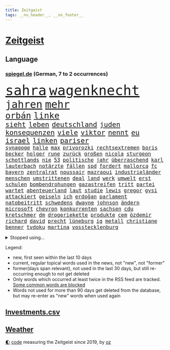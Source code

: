 ```yaml
---
title: Zeitgeist
tags: __no_header__, __no_footer__
---
```


# [Zeitgeist](https://oliz.io/zeitgeist/)

## Language

<h3><a href="https://www.spiegel.de" target="_blank">spiegel.de</a> (German, 7 to 2 occurrences)</h3>
<p style="font-family:monospace">
<span style="font-size:32pt"><a href="news_links.html#sahra" class="current">sahra</a></span>
<span style="font-size:32pt"><a href="news_links.html#wagenknecht" class="current">wagenknecht</a></span>
<br>
<span style="font-size:24pt"><a href="news_links.html#jahren" class="current">jahren</a></span>
<span style="font-size:24pt"><a href="news_links.html#mehr" class="current">mehr</a></span>
<br>
<span style="font-size:20pt"><a href="news_links.html#orbán" class="current">orbán</a></span>
<span style="font-size:20pt"><a href="news_links.html#linke" class="current">linke</a></span>
<br>
<span style="font-size:16pt"><a href="news_links.html#sieht" class="current">sieht</a></span>
<span style="font-size:16pt"><a href="news_links.html#leben" class="current">leben</a></span>
<span style="font-size:16pt"><a href="news_links.html#deutschland" class="current">deutschland</a></span>
<span style="font-size:16pt"><a href="news_links.html#juden" class="current">juden</a></span>
<span style="font-size:16pt"><a href="news_links.html#konsequenzen" class="current">konsequenzen</a></span>
<span style="font-size:16pt"><a href="news_links.html#viele" class="current">viele</a></span>
<span style="font-size:16pt"><a href="news_links.html#viktor" class="current">viktor</a></span>
<span style="font-size:16pt"><a href="news_links.html#nennt" class="current">nennt</a></span>
<span style="font-size:16pt"><a href="news_links.html#eu" class="current">eu</a></span>
<span style="font-size:16pt"><a href="news_links.html#israel" class="current">israel</a></span>
<span style="font-size:16pt"><a href="news_links.html#linken" class="current">linken</a></span>
<span style="font-size:16pt"><a href="news_links.html#pariser" class="current">pariser</a></span>
<br>
<span style="font-size:12pt"><a href="news_links.html#synagoge" class="new">synagoge</a></span>
<span style="font-size:12pt"><a href="news_links.html#halle" class="current">halle</a></span>
<span style="font-size:12pt"><a href="news_links.html#max" class="current">max</a></span>
<span style="font-size:12pt"><a href="news_links.html#privorozki" class="new">privorozki</a></span>
<span style="font-size:12pt"><a href="news_links.html#rechtsextremen" class="current">rechtsextremen</a></span>
<span style="font-size:12pt"><a href="news_links.html#boris" class="current">boris</a></span>
<span style="font-size:12pt"><a href="news_links.html#becker" class="current">becker</a></span>
<span style="font-size:12pt"><a href="news_links.html#holger" class="new">holger</a></span>
<span style="font-size:12pt"><a href="news_links.html#rune" class="new">rune</a></span>
<span style="font-size:12pt"><a href="news_links.html#zurück" class="current">zurück</a></span>
<span style="font-size:12pt"><a href="news_links.html#großen" class="current">großen</a></span>
<span style="font-size:12pt"><a href="news_links.html#nicola" class="current">nicola</a></span>
<span style="font-size:12pt"><a href="news_links.html#sturgeon" class="new">sturgeon</a></span>
<span style="font-size:12pt"><a href="news_links.html#schottlands" class="new">schottlands</a></span>
<span style="font-size:12pt"><a href="news_links.html#nie" class="current">nie</a></span>
<span style="font-size:12pt"><a href="news_links.html#53" class="current">53</a></span>
<span style="font-size:12pt"><a href="news_links.html#politische" class="current">politische</a></span>
<span style="font-size:12pt"><a href="news_links.html#jahr" class="current">jahr</a></span>
<span style="font-size:12pt"><a href="news_links.html#überraschend" class="current">überraschend</a></span>
<span style="font-size:12pt"><a href="news_links.html#karl" class="current">karl</a></span>
<span style="font-size:12pt"><a href="news_links.html#lauterbach" class="current">lauterbach</a></span>
<span style="font-size:12pt"><a href="news_links.html#notärzte" class="new">notärzte</a></span>
<span style="font-size:12pt"><a href="news_links.html#fällen" class="current">fällen</a></span>
<span style="font-size:12pt"><a href="news_links.html#spd" class="current">spd</a></span>
<span style="font-size:12pt"><a href="news_links.html#fordert" class="current">fordert</a></span>
<span style="font-size:12pt"><a href="news_links.html#mallorca" class="current">mallorca</a></span>
<span style="font-size:12pt"><a href="news_links.html#fc" class="current">fc</a></span>
<span style="font-size:12pt"><a href="news_links.html#bayern" class="current">bayern</a></span>
<span style="font-size:12pt"><a href="news_links.html#zentralrat" class="current">zentralrat</a></span>
<span style="font-size:12pt"><a href="news_links.html#noussair" class="new">noussair</a></span>
<span style="font-size:12pt"><a href="news_links.html#mazraoui" class="new">mazraoui</a></span>
<span style="font-size:12pt"><a href="news_links.html#industrieländer" class="new">industrieländer</a></span>
<span style="font-size:12pt"><a href="news_links.html#menschen" class="current">menschen</a></span>
<span style="font-size:12pt"><a href="news_links.html#umstrittenen" class="current">umstrittenen</a></span>
<span style="font-size:12pt"><a href="news_links.html#deal" class="current">deal</a></span>
<span style="font-size:12pt"><a href="news_links.html#land" class="current">land</a></span>
<span style="font-size:12pt"><a href="news_links.html#werk" class="current">werk</a></span>
<span style="font-size:12pt"><a href="news_links.html#umwelt" class="current">umwelt</a></span>
<span style="font-size:12pt"><a href="news_links.html#erst" class="current">erst</a></span>
<span style="font-size:12pt"><a href="news_links.html#schulen" class="current">schulen</a></span>
<span style="font-size:12pt"><a href="news_links.html#bombendrohungen" class="new">bombendrohungen</a></span>
<span style="font-size:12pt"><a href="news_links.html#gazastreifen" class="current">gazastreifen</a></span>
<span style="font-size:12pt"><a href="news_links.html#tritt" class="current">tritt</a></span>
<span style="font-size:12pt"><a href="news_links.html#partei" class="current">partei</a></span>
<span style="font-size:12pt"><a href="news_links.html#wartet" class="current">wartet</a></span>
<span style="font-size:12pt"><a href="news_links.html#abenteuerland" class="new">abenteuerland</a></span>
<span style="font-size:12pt"><a href="news_links.html#laut" class="current">laut</a></span>
<span style="font-size:12pt"><a href="news_links.html#studie" class="current">studie</a></span>
<span style="font-size:12pt"><a href="news_links.html#lewis" class="current">lewis</a></span>
<span style="font-size:12pt"><a href="news_links.html#gregor" class="current">gregor</a></span>
<span style="font-size:12pt"><a href="news_links.html#gysi" class="current">gysi</a></span>
<span style="font-size:12pt"><a href="news_links.html#attackiert" class="current">attackiert</a></span>
<span style="font-size:12pt"><a href="news_links.html#geiseln" class="current">geiseln</a></span>
<span style="font-size:12pt"><a href="news_links.html#ich" class="current">ich</a></span>
<span style="font-size:12pt"><a href="news_links.html#erdoğan" class="current">erdoğan</a></span>
<span style="font-size:12pt"><a href="news_links.html#parlament" class="current">parlament</a></span>
<span style="font-size:12pt"><a href="news_links.html#natobeitritt" class="current">natobeitritt</a></span>
<span style="font-size:12pt"><a href="news_links.html#schwedens" class="current">schwedens</a></span>
<span style="font-size:12pt"><a href="news_links.html#dwayne" class="new">dwayne</a></span>
<span style="font-size:12pt"><a href="news_links.html#johnson" class="new">johnson</a></span>
<span style="font-size:12pt"><a href="news_links.html#ändern" class="current">ändern</a></span>
<span style="font-size:12pt"><a href="news_links.html#microsoft" class="current">microsoft</a></span>
<span style="font-size:12pt"><a href="news_links.html#chevron" class="current">chevron</a></span>
<span style="font-size:12pt"><a href="news_links.html#konkurrenten" class="current">konkurrenten</a></span>
<span style="font-size:12pt"><a href="news_links.html#sachsen" class="current">sachsen</a></span>
<span style="font-size:12pt"><a href="news_links.html#cdu" class="current">cdu</a></span>
<span style="font-size:12pt"><a href="news_links.html#kretschmer" class="current">kretschmer</a></span>
<span style="font-size:12pt"><a href="news_links.html#dm" class="current">dm</a></span>
<span style="font-size:12pt"><a href="news_links.html#drogeriekette" class="new">drogeriekette</a></span>
<span style="font-size:12pt"><a href="news_links.html#produkte" class="current">produkte</a></span>
<span style="font-size:12pt"><a href="news_links.html#cem" class="current">cem</a></span>
<span style="font-size:12pt"><a href="news_links.html#özdemir" class="current">özdemir</a></span>
<span style="font-size:12pt"><a href="news_links.html#richard" class="current">richard</a></span>
<span style="font-size:12pt"><a href="news_links.html#david" class="current">david</a></span>
<span style="font-size:12pt"><a href="news_links.html#precht" class="new">precht</a></span>
<span style="font-size:12pt"><a href="news_links.html#lüneburg" class="current">lüneburg</a></span>
<span style="font-size:12pt"><a href="news_links.html#ig" class="current">ig</a></span>
<span style="font-size:12pt"><a href="news_links.html#metall" class="current">metall</a></span>
<span style="font-size:12pt"><a href="news_links.html#christiane" class="new">christiane</a></span>
<span style="font-size:12pt"><a href="news_links.html#benner" class="new">benner</a></span>
<span style="font-size:12pt"><a href="news_links.html#tvdoku" class="new">tvdoku</a></span>
<span style="font-size:12pt"><a href="news_links.html#martina" class="current">martina</a></span>
<span style="font-size:12pt"><a href="news_links.html#vosstecklenburg" class="current">vosstecklenburg</a></span>
</p>
<details>
<summary>Stopped using...</summary>
<p class="former" style="font-size:12pt">
nötig(1097) 2015(1096) beschäftigten(1095) korruption(1095) madrid(1095) verschärft(1095) aufnehmen(1094) belarus(1094) flick(1094) genannt(1094) höchsten(1094) konfrontiert(1094) lukaschenko(1094) unabhängige(1094) verstorbenen(1094) falsche(1093) villa(1093) übergriffe(1093) breitet(1092) ermitteln(1092) mediziner(1092) nachruf(1092) risiko(1092) schatten(1092) brauchte(1091) dadurch(1091) kritisch(1091) mengen(1091) wirkung(1091) bahnhof(1090) hervor(1090) machthaber(1090) mitunter(1090) nummer(1090) rasant(1090) verwirrung(1090) zoo(1090) altes(1089) george(1089) anbieten(1088) halben(1088) rettet(1088) verfassungsschutz(1088) walter(1088) australische(1087) covid(1087) entdeckung(1087) extreme(1087) österreichischen(1087) beachten(1086) gehalten(1086) geschützt(1086) lüge(1086) weltwirtschaft(1086) werke(1086) richtig(1085) rückschlag(1085) teilnehmen(1085) umsatz(1085) weiße(1085) erhielt(1084) profitiert(1084) umstrittene(1084) vermuten(1084) berlins(1083) design(1083) journalisten(1083) botschaften(1082) ehren(1082) klimapolitik(1082) oberste(1082) radikale(1082) restaurants(1082) rücken(1082) unterschiedlich(1082) wofür(1082) 65(1081) kim(1081) mitteln(1081) erfunden(1080) erkrankung(1080) teenager(1080) auftrag(1079) einreise(1079) schnellen(1079) vorjahr(1079) experte(1078) verbindet(1078) voraus(1078) sexuellen(1075) vieles(1075) aufarbeitung(1074) gekauft(1074) jüngere(1073) sendung(1073) exporte(1072) garten(1070) provokation(1070) auftreten(1069) vorgegangen(1069) sitzung(1068) eingeleitet(1067) bestmarke(1066) größere(1066) präsenz(1066) auflagen(1065) konferenz(1065) frisch(1064) apps(1063) bäume(1063) automatisch(1062) möglichkeiten(1057) spannend(1055) herausforderung(1054) sarah(1053) erhöhung(1051) gruppen(1050) kontert(1047) johannes(1040) verdoppelt(1039) missbrauchs(1036) marine(1031) cdu/csu(1028) coronaimpfung(1020) ausweg(1014) nick(1011) leiter(1009) festgesetzt(1003) polizeiruf(995) konfrontation(980) anna(978) lehrerin(970) direkten(949) notstand(948) hochschulen(938) abgestürzt(914) long(909) gewalttat(897) banken(894) fußballnationalmannschaft(886) holz(880) besonderes(865) drohende(845) kleidung(838) truppe(835) verdi(835) belastung(831) partnerschaft(822) ausgefallen(801) fossilen(791) zerstörten(790) funktionen(776) zurückziehen(772) energiepreise(766) stehlen(763) gehälter(756) haushalt(756) eindeutig(753) erreichte(752) irritiert(752) fehlender(749) offene(748) versetzt(742) einigt(738) beeinflusst(735) stern(715) aktivitäten(706) benutzt(703) hafenstadt(699) beliebt(697) reine(692) coaching(690) schärfere(685) vorgesehen(685) stephen(677) außenministerium(676) einfacher(676) zehnjähriger(675) ärztin(666) windräder(659) buschmann(654) klara(647) flugzeugen(640) lemke(629) steffi(629) schwieriger(628) nutzten(622) spielern(620) ergeben(612) journalismus(609) filmemacher(608) versteckte(599) oppositionellen(596) samt(588) spiegeltitelstory(588) schneiden(577) angriffskrieg(572) besetzte(572) austausch(571) unsicher(571) verliehen(567) ungewiss(565) künstlerin(558) prominenter(558) königsklasse(553) fox(552) spart(552) herrschte(549) angestellte(546) windkraft(546) ausstieg(541) drohe(539) großmutter(530) haare(530) indische(529) anschuldigungen(527) vermisster(526) umstände(523) isoliert(513) verhängnis(513) ärztinnen(513) discounter(508) prinzessin(503) zunahme(502) ausgebaut(501) sylt(501) computer(499) ausgezahlt(498) bgh(494) 110(492) lidl(492) mitarbeitende(486) ramelow(482) tierschützer(482) 54(480) verheerend(480) gegenzug(477) bekämpft(464) krebserkrankung(464) schrumpfen(464) verstoßen(456) heißer(454) verteilen(454) frist(448) formen(446) weitergehen(446) ähnlichen(441) freispruch(439) 2008(438) chinesen(436) revolution(435) nachhaltigkeit(434) antony(433) drohnenangriff(432) wärmepumpen(428) diana(425) streiks(424) psychischen(423) einladung(421) wagner(421) bürgergeld(420) okay(419) durchs(418) ganzes(412) elefanten(406) gendern(404) telekom(404) eben(399) klimaprotest(399) kita(396) behindert(393) machtmissbrauch(393) stephan(392) ereignet(386) monika(385) entzieht(382) 1400(381) nationaltrainer(379) stützt(379) rutscht(374) neymar(368) verwandelt(367) erzeugerpreise(365) versehen(364) arzneimittel(363) belege(362) pakete(362) hit(360) sparkurs(359) razzien(358) großeinsatz(357) kopftuch(355) kohl(352) festgehalten(351) herrschen(350) bedrohungen(340) hochwasser(340) songs(339) leidenschaft(337) aneinander(335) weltall(335) befragung(331) digital(331) vodafone(331) rudi(328) düstere(327) adolf(325) aussichten(325) familienministerin(325) unerlaubt(324) singt(321) bewirken(320) schmecken(320) artenschutz(318) kampfjets(318) unesco(318) rennens(314) rupert(314) deutschlandticket(313) russell(310) game(309) interviews(307) vorbereitung(307) technische(306) angriffskrieges(305) check(305) mediathek(304) bemängeln(303) fenster(302) jong(302) un(302) asiatische(301) banker(300) verbannt(300) little(299) geschosse(298) wein(298) hinnehmen(295) verwendet(294) naturschützer(292) trauern(292) opfers(289) schulsystem(289) biontech(286) udo(286) wiener(286) gebet(285) rekordhoch(283) sensation(283) reisebus(282) informieren(281) beliebter(276) völler(276) ussängerin(275) nepal(274) staatsgebiet(274) luftverschmutzung(273) umzug(273) missbrauchsvorwürfen(272) amtsantritt(270) 18jähriger(269) nachteil(269) wilden(268) einträge(265) plätzen(265) statistik(265) mischt(264) ausstand(263) landwirte(263) mythos(263) temperatur(263) fernando(262) rivale(261) minderjährig(260) nervt(259) 52(258) unosicherheitsrat(258) outfits(257) sorgten(257) umweltministerin(257) wagnerchef(257) verleumdung(256) rauchen(255) fatalen(254) neubau(253) totes(253) abnehmen(251) aufklären(251) fahrbahn(251) geywitz(250) jene(250) baden(249) gedemütigt(249) vermeintlicher(248) attackierte(247) bauministerin(245) bildet(245) ausgerufen(244) beschleunigt(244) filmen(244) manöver(244) polizeiangaben(244) cumexskandal(243) janet(243) erstellt(242) kläger(242) bienen(241) schleswigholsteins(240) verfügbar(240) laufbahn(239) tarifverhandlungen(238) antike(236) etappe(236) militäreinsatz(236) spezies(235) zutiefst(235) seltenen(233) augenhöhe(231) bauarbeiten(231) nachträglich(231) spiegelspitzengespräch(231) lampedusa(230) azubis(229) bemühen(229) premiers(229) anpassen(228) kaufte(228) trier(228) alonso(225) leiterin(225) riskante(225) ausgewiesen(222) fett(221) weltmeisterin(221) coup(220) feinstaub(220) gebäuden(220) schlappe(220) joggen(219) leichtathletik(219) verschont(219) blüht(218) stürzten(217) wassermassen(217) ofen(216) schwimmbad(216) 15jähriger(215) wurzeln(214) beweismittel(212) wang(212) aldi(211) rio(211) effizient(210) rheinische(209) verkäufer(209) zukünftig(208) gesprächen(207) jamshid(207) jena(207) laden(207) roger(207) sharmahd(207) tragischen(207) fließen(205) ertrunken(204) germany(204) name(204) trainerin(204) laune(203) leonardo(203) verwüstet(202) aktie(201) kippte(201) koma(201) milliardenschwere(201) rebellion(201) rüstungskonzern(201) königsetappe(199) verursachte(199) geheimnisvolle(198) pen(198) heizungen(196) hellt(196) li(195) schwersten(195) w(195) konkurrent(193) angelegenheit(192) erschaffen(191) 900(190) bundesverwaltungsgericht(190) kleinkind(189) bewährung(188) absatz(187) erteilen(187) f(187) mordkommission(187) wiederwahl(187) ubs(186) heutige(185) heben(184) glas(183) greenwashing(182) schadstoffe(182) 13jährige(180) vermeintlich(178) beziehen(175) droge(175) niemandem(175) vorausgesetzt(175) alexandria(174) fax(174) hausdurchsuchung(174) populisten(174) helmut(173) bezwingt(171) konrad(171) radprofi(171) breite(170) stolpern(170) zurückgetreten(170) sehnsucht(169) sponsor(169) rechtspopulistischen(168) westlicher(168) gräfenhausen(166) bürgerkriegs(165) 34jähriger(164) sang(163) tanken(162) 81jährige(161) seil(161) kennedy(160) kostümen(160) moderna(160) erfordert(159) großrazzia(158) rezepte(158) votum(158) wiederholten(158) support(157) gästen(155) meilenstein(155) trikot(154) uniform(154) treffens(153) billig(152) übergibt(151) aufstands(150) prominentem(150) durchsetzt(149) fabriken(149) innovation(148) dienste(147) bildungsminister(146) fertigen(146) einkommensteuer(145) expertengremium(145) auftauchen(144) heilung(144) rekrutieren(144) großvaters(143) strikt(143) zehntel(143) aufsteiger(142) auswirken(141) schlägerei(141) pilot(140) verwechselt(140) vice(140) weltbeste(140) monster(139) motto(139) schlagabtausch(139) boomen(137) peters(137) rechnung(137) camp(136) ozeane(136) schulter(135) taktik(134) zoff(134) blockt(132) 9(131) arne(131) beliebteste(131) friedhof(131) naturschutz(131) flüchtlingszahlen(130) mangelware(130) radprofis(130) wärme(130) pfleger(129) wahlkampfauftritt(129) dingen(128) militärischer(128) wappnet(128) beckenbauer(127) befragt(127) gegenmittel(127) schläge(127) selbstständig(127) brachen(126) tritte(126) we(126) menschlicher(125) treu(125) ungereimtheiten(125) ballermann(124) befassen(124) sand(124) zusammenarbeiten(124) lasso(123) faire(122) lachen(122) shell(122) 38jähriger(121) einzusetzen(121) morgens(121) brandstiftung(120) hitzewellen(119) zulasten(119) genießt(118) seen(118) ätna(118) argumentiert(117) strich(117) aufgetreten(116) katastrophengebiet(116) marktführer(116) strategisch(116) verbandschef(116) versäumnisse(116) ausgeht(115) babyboomer(115) chipherstellers(115) fotografieren(115) haushalten(115) mysteriöse(115) gesamtsieg(114) sinkenden(114) unterschied(114) elend(113) gehweg(113) bremse(112) budget(112) gesamtführung(112) model(112) eignung(110) schuldenbremse(110) errichtet(109) kadyrow(109) liter(109) ramsan(109) tschetschenische(109) formsache(108) fotovoltaik(108) vielzahl(108) ausgestellt(107) faxgeräte(107) neudelhi(107) sechster(107) überarbeitet(107) erwärmung(106) potenziell(106) rechtsextremer(106) zügen(106) kosovarische(105) oberfläche(105) telefon(105) vorbestraft(105) busfahrer(104) frauenfußball(104) militärflugzeuge(104) präzise(104) autokrat(103) gündoğan(103) i̇lkay(103) riechen(103) zwischenfall(103) ehemaliges(102) wohlauf(102) bezahlte(101) spezielles(101) überlegen(100) diskriminiert(99) freiwilligen(98) geretteten(98) speichern(98) abends(97) außerirdische(97) begehrten(97) berufen(97) feierabend(97) huawei(97) lynn(97) shelby(97) speziellen(97) stellplätze(97) strömung(97) weile(97) weltkulturerbe(97) innenausschuss(96) ross(96) untergehen(96) jemanden(95) meines(95) präsidentenwahl(95) schoigu(95) systeme(95) tunis(95) verschwindet(95) dreitägige(94) erhaschen(94) liebeserklärung(94) entscheidende(93) unwettern(93) zulieferer(93) abu(92) asiatischen(92) bundeswirtschaftsministerium(92) energieverbrauch(92) vergangen(92) zwischenzeitlich(92) delegation(91) dirndl(91) nachhaltige(91) ökotest(91) eingestürztes(90) frauenanteil(90) jährlichen(90) kleiderordnung(90) untergraben(90) vermittlungen(90) weltmeere(90) beschloss(89) einnahmequelle(89) iraner(89) keime(89) polarisiert(89) techniken(89) hhla(88) mobilfunknetz(88) verleiht(88) worms(88) zukunftsmarkt(88) bewerbungen(87) eile(87) erschöpfung(87) rewe(87) wählten(87) antiterrormaßnahmen(86) entfacht(86) feuilleton(86) geschlossene(86) hafengesellschaft(86) pass(86) schmidt(86) aufgebracht(85) dfbfußballerinnen(85) eingang(85) radsportszene(85) titan(85) verhandelten(85) achterbahn(84) anerkennung(84) einbaut(84) estate(84) fotografin(84) jobeinstieg(84) rapide(84) schande(84) umarmung(84) weizen(84) bearbeitet(83) cafés(83) energiepolitik(83) vernünftig(83) o2(82) schwitzen(82) thrones(82) totgeglaubte(82) für's(81) lenkrad(81) spektakuläres(81) staatsbesuch(81) winzige(81) ezb(80) neubrandenburg(80) sicherheitslücke(80) armageddon(79) darlehen(79) ecstasy(79) europameister(79) luftiger(79) oscarakademie(79) reiter(79) surowikin(79) ultra(79) verwesungsgeruch(79) einzuführen(78) schriftlich(78) gefährlichste(77) geächtet(77) himalaja(77) it’s(77) sainz(77) tiroler(77) wahnsinnigen(77) dazn(76) delmenhorst(76) dhabi(76) parkplätze(76) schichten(76) süßstoff(76) vorgetragen(76) wahrnehmung(76) weltmeisterinnen(76) anfühlt(75) atomenergiebehörde(75) ausschuss(75) biblischen(75) darmstädter(75) ermittlung(75) flyer(75) getreideabkommen(75) kelly(75) moderieren(75) belastungsstörungen(74) neugeborenen(74) sambia(74) topfahrer(74) unterscheiden(74) juristin(73) kampfpanzer(73) klassement(73) oppenheimer(73) schwesig(73) tank(73) tiktoknutzer(73) vollen(73) weltfußballer(73) atmete(72) berufsgruppe(72) birkenstocksandalen(72) geleistet(72) iw(72) sondersitzung(72) überwältigen(72) isolation(71) jameswebbweltraumteleskops(71) konfisziert(71) rave(71) seriensieger(71) zeitungsinterview(71) 1986(70) ausstehende(70) bemerkenswerten(70) prellbock(70) tierquälerei(70) balance(69) bonucci(69) brutaler(69) empfindlich(69) ferrarifahrer(69) steinen(69) unzählige(69) adenauer(68) bildungssystem(68) handlungsbedarf(68) mancher(68) medienunternehmen(68) schnitten(68) ahrtal(67) bp(67) lindenberg(67) marko(67) strömen(67) höxter(66) inhaltlich(66) ko(66) nebeneffekt(66) sitzblockaden(66) tiefgreifende(66) verkünden(66) aufgegriffen(65) copilot(65) einvernehmlich(65) salz(65) sonde(65) wirkstoff(65) zehnmal(65) elfte(64) gender(64) jemen(64) modiregierung(64) pennsylvania(64) culture(63) elektrogeräte(63) ernste(63) geströmt(63) landesverrat(63) lehrermangel(63) touristin(63) trainingsprogramm(63) weltfußballerin(63) bergankunft(62) berührungen(62) gefährliches(62) libysche(62) pulverisierte(62) kindesmissbrauch(61) kleidungsstück(61) oberhaus(61) richterliche(61) dianas(60) harmonie(60) kugel(60) probt(60) schrauben(60) bergetappe(59) cd(59) folter(59) fotografie(59) grundsicherung(59) impfung(59) raststätten(59) verkaufsstart(59) verschwundener(59) durchzuhalten(58) marokkos(58) umgarnt(58) bayreuth(57) draxler(57) frankensteins(57) intensiver(57) kittel(57) lebensfreude(57) naturkatastrophen(57) tiktoktrend(57) windrädern(57) überbewertet(57) cancel(56) europaweit(56) kampfpilot(56) korrigiert(56) verendet(56) ausverkauf(55) einsteigen(55) getreidefrachter(55) hartmann(55) regelwerk(55) zurückzahlen(55) achterbahnunfall(54) anlage(54) einzelkritik(54) emobilität(54) recklinghausen(54) sichtung(54) webstars(54) handschlag(53) nathan(53) berufe(52) gottschalk(52) profite(52) tanker(52) wetterextreme(52) zelebriert(52) 96(51) alters(51) benachteiligten(51) exfrau(51) improvisierte(51) lizzo(51) unerwarteten(51) voyager(51) 49eurotickets(50) clooney(50) deep(50) kruse(50) topteams(50) zweifelt(50) brandstiftungen(49) verschmutzte(49) digitalministerium(48) hansestadt(48) ifoinstituts(48) johanna(48) patientin(48) visavergabe(48) wmspitzenreiter(48) alexa(47) anreise(47) birmingham(47) msc(47) sotheby’s(47) taipeh(47) 42(46) belastungsstörung(46) chancenlos(46) fahrlässig(46) fass(46) fehlverhaltens(46) freistaats(46) gadgets(46) getäuscht(46) kicken(46) langfristige(46) lauren(46) matsch(46) posttraumatische(46) regelrechten(46) verfolgten(46) wahrzeichen(46) einlassstopp(45) einschüchterungsversuchen(45) generationenvertrag(45) interessant(45) irrtümlich(45) kärnten(45) straßenblockade(45) usschauspielerin(45) zinserhöhungen(45) bewaffnet(44) gefährdeten(44) landeschef(44) leitzinsen(44) trainerjob(44) vertritt(44) zehnjährige(44) fallschirmjäger(43) gemeistert(43) homophober(43) nationaltrainerin(43) tätig(43) xabi(43) angepassten(42) comer(42) coronaimpfstoff(42) klimatechnik(42) krebserregende(42) netrebko(42) sparrezept(42) aufstehen(41) bagger(41) emporkömmlinge(41) geratene(41) giftigen(41) i’m(41) trotzig(41) ökologischen(41) abschieberegeln(40) anfänger(40) entgleiste(40) mediales(40) spdmitgliedschaft(40) taxis(40) künstlerischen(39) landau(39) schlaglicht(39) arbeitsvertrag(38) erweiterung(38) niedrigere(38) schwachen(38) südfrankreich(38) kampfflugzeug(37) kolumbianischer(37) nordkoreas(37) pfefferspray(37) sancho(37) belustigt(36) betrag(36) exfreundin(36) impfen(36) jubeln(36) rtl(36) umgehend(36) angelegte(35) bestrebungen(35) ermordeten(35) flüsse(35) flüssigerdgas(35) minderjährigen(35) veruntreuung(35) zeitschrift(35) zwanzigern(35) absprache(34) blitz(34) invasive(34) reality(34) autodach(33) genuss(33) jersey(33) op(33) orientierungslos(33) peinlichen(33) zerstreuen(33) dubiose(32) einstecken(32) interessierte(32) netzagentur(32) schwarzmeerhafen(32) british(31) bundespartei(31) klimaschützer(31) zufallsopfer(31) automobilindustrie(30) baerbocks(30) beute(30) bundesgesundheitsminister(30) exmitarbeiterin(30) nachgebessert(30) neugeborene(30) peiniger(30) referendariat(30) umland(30) wilfried(30) biografien(29) gift(29) rihanna(29) tempolimit(29) verunglückte(29) bahnhöfen(28) beerdigung(28) erik(28) fliegenden(28) kleinanzeigen(28) literaturbetrieb(28) lobten(28) mora(28) rabe(28) terézia(28) erfassten(27) euabgeordnete(27) nüchtern(27) praktiken(27) rotteten(27) ruinen(27) stiegen(27) sträucher(27) wissenschaftliche(27) beziffert(26) immobilienkredite(26) senkung(26) dive(25) einmischung(25) festhalten(25) fußballverbandschef(25) gerhart(25) gerügt(25) landtagsabgeordnete(25) malta(25) moderiert(25) 1978(24) gazelle(24) militäraktion(24) müntefering(24) sticht(24) unabhängig(24) festgeld(23) gerechter(23) menschenhändler(23) möbelkonzern(23) schockierte(23) geschäftskunden(22) me(22) versteckten(22) vuelta(22) generalbundesanwalt(21) hofften(21) schönbohm(21) gewehre(20) industriestrompreise(20) quecksilber(20) ten(20) verbannen(20) windows(20) explodieren(19) handtuch(19) heino(19) hütte(19) stadtrat(19) wildschweine(19) 76(18) camilla(18) monarchen(18) nette(18) seltenes(18) spanienrundfahrt(18) staatskanzlei(18) 126(17) asylanträge(17) unzulässige(17) uskonzerns(17) appstores(16) archäologen(16) geradezu(16) kühne(16) meppen(16) middendorp(16) retters(16) spielzug(16) tansania(16) veranschlagt(16) antiautoritären(15) bürgerrechtler(15) kontinuität(15) lebende(15) parker(15) räucherfisch(15) schädel(15) schädeln(15) verschleiern(15) verschlossen(15) freizügige(14) gewässern(14) karte(14) kostjantyniwka(14) miller(14) nachfahren(14) wiedervereint(14) überraschungen(14) auschwitz(13) bsichef(13) giro(13) kampfflugzeuge(13) zeitzeugen(13) bewusstsein(12) freigestellt(12) geschassten(12) letztem(12) metal(12) 1981(11) dallas(11) dfbbundestrainer(11) hag(11) jadon(11) lohnplus(11) personalie(11) qualifikation(11) spitzensteuersatz(11) triebwerken(11)
</p>
</details>
<p>Legend:
<ul>
<li><span class="new">new</span>, first seen within the last 10 days</li>
<li><span class="current">current</span>, regular topical words used in the news, not "new", not "former"</li>
<li><span class="former">former(days span relevant)</span>, not used in the last 30 days, but still re-occurring enough to not get deleted</li>
<li>Only words which occurred at least twice in the RSS feed are tracked. <a href="language/filters.py">Some common words are blocked</a></li>
<li>Words not used for more than 90 days get deleted from the database, but may re-enter as "new" words when used again</li>
</ul>
</p>

## [Investments](investments.html)[.csv](investments.csv)

## [Weather](weather.html)

<footer>
<a href="javascript:toggleTheme()" class="nav">🌓</a>
<a href="https://github.com/ooz/zeitgeist">code</a> measuring the Zeitgeist since 2019, by <a href="https://oliz.io">oz</a>
</footer>
